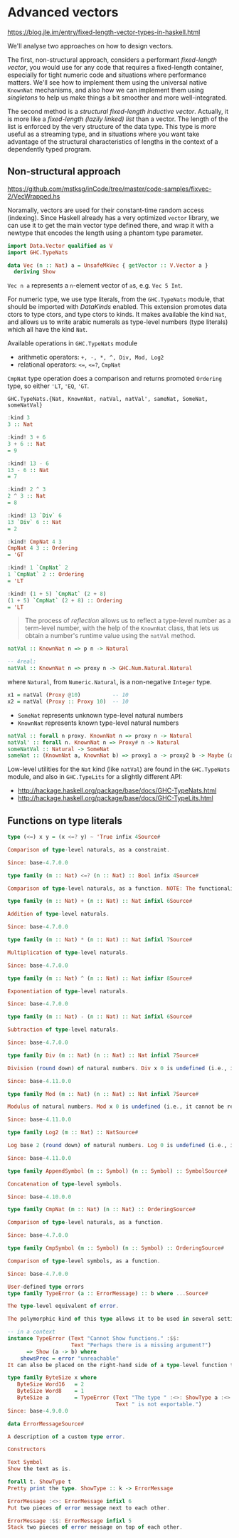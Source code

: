 # Advanced vectors

https://blog.jle.im/entry/fixed-length-vector-types-in-haskell.html

We'll analyse two approaches on how to design vectors.

The first, non-structural approach, considers a performant *fixed-length vector*, you would use for any code that requires a fixed-length container, especially for tight numeric code and situations where performance matters. We'll see how to implement them using the universal native `KnownNat` mechanisms, and also how we can implement them using *singletons* to help us make things a bit smoother and more well-integrated.

The second method is a *structural fixed-length inductive vector*. Actually, it is more like a *fixed-length (lazily linked) list* than a vector. The length of the list is enforced by the very structure of the data type. This type is more useful as a streaming type, and in situations where you want take advantage of the structural characteristics of lengths in the context of a dependently typed program.

## Non-structural approach

https://github.com/mstksg/inCode/tree/master/code-samples/fixvec-2/VecWrapped.hs

Noramally, vectors are used for their constant-time random access (indexing). Since Haskell already has a very optimized `vector` library, we can use it to get the main vector type defined there, and wrap it with a newtype that encodes the length using a phantom type parameter.

```hs
import Data.Vector qualified as V
import GHC.TypeNats

data Vec (n :: Nat) a = UnsafeMkVec { getVector :: V.Vector a }
  deriving Show
```

`Vec n a` represents a `n`-element vector of `a`s, e.g. `Vec 5 Int`.

For numeric type, we use type literals, from the `GHC.TypeNats` module, that should be imported with *DataKinds* enabled. This extension promotes data ctors to type ctors, and type ctors to kinds. It makes available the kind `Nat`, and allows us to write arabic numerals as type-level numbers (type literals) which all have the kind `Nat`.

<!-- #region GHC.TypeNats -->

Available operations in `GHC.TypeNats` module
- arithmetic operators: `+, -, *, ^, Div, Mod, Log2`
- relational operators: `<=`, `<=?`, `CmpNat`

`CmpNat` type operation does a comparison and returns promoted `Ordering` type, so either `'LT`, `'EQ`, `'GT`.

`GHC.TypeNats.{Nat, KnownNat, natVal, natVal', sameNat, SomeNat, someNatVal}`

```hs
:kind 3
3 :: Nat

:kind! 3 + 6
3 + 6 :: Nat
= 9

:kind! 13 - 6
13 - 6 :: Nat
= 7

:kind! 2 ^ 3
2 ^ 3 :: Nat
= 8

:kind! 13 `Div` 6
13 `Div` 6 :: Nat
= 2

:kind! CmpNat 4 3
CmpNat 4 3 :: Ordering
= 'GT

:kind! 1 `CmpNat` 2
1 `CmpNat` 2 :: Ordering
= 'LT

:kind! (1 + 5) `CmpNat` (2 + 8)
(1 + 5) `CmpNat` (2 + 8) :: Ordering
= 'LT
```

<!-- #endregion --> 

> The process of *reflection* allows us to reflect a type-level number as a term-level number, with the help of the `KnownNat` class, that lets us obtain a number's runtime value using the `natVal` method.

```hs
natVal :: KnownNat n => p n -> Natural

-- 4real:
natVal :: KnownNat n => proxy n -> GHC.Num.Natural.Natural
```

where `Natural`, from `Numeric.Natural`, is a non-negative `Integer` type.

```hs
x1 = natVal (Proxy @10)          -- 10
x2 = natVal (Proxy :: Proxy 10)  -- 10
```

- `SomeNat` represents unknown type-level natural numbers
- `KnownNat` represents known type-level natural numbers


```hs
natVal :: forall n proxy. KnownNat n => proxy n -> Natural
natVal' :: forall n. KnownNat n => Proxy# n -> Natural
someNatVal :: Natural -> SomeNat
sameNat :: (KnownNat a, KnownNat b) => proxy1 a -> proxy2 b -> Maybe (a :~: b)
```

Low-level utilities for the `Nat` kind (like `natVal`) are found in the `GHC.TypeNats` module, and also in `GHC.TypeLits` for a slightly different API:
- http://hackage.haskell.org/package/base/docs/GHC-TypeNats.html
- http://hackage.haskell.org/package/base/docs/GHC-TypeLits.html


## Functions on type literals

```hs
type (<=) x y = (x <=? y) ~ 'True infix 4Source#

Comparison of type-level naturals, as a constraint.

Since: base-4.7.0.0

type family (m :: Nat) <=? (n :: Nat) :: Bool infix 4Source#

Comparison of type-level naturals, as a function. NOTE: The functionality for this function should be subsumed by CmpNat, so this might go away in the future. Please let us know, if you encounter discrepancies between the two.

type family (m :: Nat) + (n :: Nat) :: Nat infixl 6Source#

Addition of type-level naturals.

Since: base-4.7.0.0

type family (m :: Nat) * (n :: Nat) :: Nat infixl 7Source#

Multiplication of type-level naturals.

Since: base-4.7.0.0

type family (m :: Nat) ^ (n :: Nat) :: Nat infixr 8Source#

Exponentiation of type-level naturals.

Since: base-4.7.0.0

type family (m :: Nat) - (n :: Nat) :: Nat infixl 6Source#

Subtraction of type-level naturals.

Since: base-4.7.0.0

type family Div (m :: Nat) (n :: Nat) :: Nat infixl 7Source#

Division (round down) of natural numbers. Div x 0 is undefined (i.e., it cannot be reduced).

Since: base-4.11.0.0

type family Mod (m :: Nat) (n :: Nat) :: Nat infixl 7Source#

Modulus of natural numbers. Mod x 0 is undefined (i.e., it cannot be reduced).

Since: base-4.11.0.0

type family Log2 (m :: Nat) :: NatSource#

Log base 2 (round down) of natural numbers. Log 0 is undefined (i.e., it cannot be reduced).

Since: base-4.11.0.0

type family AppendSymbol (m :: Symbol) (n :: Symbol) :: SymbolSource#

Concatenation of type-level symbols.

Since: base-4.10.0.0

type family CmpNat (m :: Nat) (n :: Nat) :: OrderingSource#

Comparison of type-level naturals, as a function.

Since: base-4.7.0.0

type family CmpSymbol (m :: Symbol) (n :: Symbol) :: OrderingSource#

Comparison of type-level symbols, as a function.

Since: base-4.7.0.0

User-defined type errors
type family TypeError (a :: ErrorMessage) :: b where ...Source#

The type-level equivalent of error.

The polymorphic kind of this type allows it to be used in several settings. For instance, it can be used as a constraint, e.g. to provide a better error message for a non-existent instance,

-- in a context
instance TypeError (Text "Cannot Show functions." :$$:
                    Text "Perhaps there is a missing argument?")
      => Show (a -> b) where
    showsPrec = error "unreachable"
It can also be placed on the right-hand side of a type-level function to provide an error for an invalid case,

type family ByteSize x where
   ByteSize Word16   = 2
   ByteSize Word8    = 1
   ByteSize a        = TypeError (Text "The type " :<>: ShowType a :<>:
                                  Text " is not exportable.")
Since: base-4.9.0.0

data ErrorMessageSource#

A description of a custom type error.

Constructors

Text Symbol	
Show the text as is.

forall t. ShowType t	
Pretty print the type. ShowType :: k -> ErrorMessage

ErrorMessage :<>: ErrorMessage infixl 6	
Put two pieces of error message next to each other.

ErrorMessage :$$: ErrorMessage infixl 5	
Stack two pieces of error message on top of each other.
```
